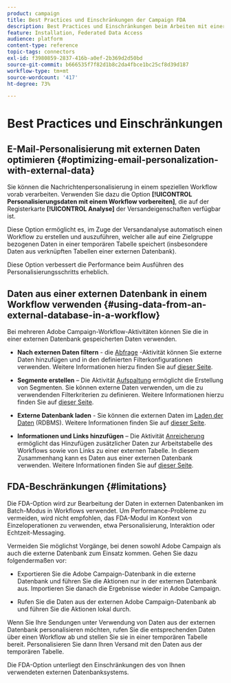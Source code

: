 ```yaml
---
product: campaign
title: Best Practices und Einschränkungen der Campaign FDA
description: Best Practices und Einschränkungen beim Arbeiten mit einer externen Datenbank (FDA)
feature: Installation, Federated Data Access
audience: platform
content-type: reference
topic-tags: connectors
exl-id: f3980859-2837-416b-a0ef-2b369d2d50bd
source-git-commit: b666535f7f82d1b8c2da4fbce1bc25cf8d39d187
workflow-type: tm+mt
source-wordcount: '417'
ht-degree: 73%

---
```


# Best Practices und Einschränkungen



## E-Mail-Personalisierung mit externen Daten optimieren {#optimizing-email-personalization-with-external-data}

Sie können die Nachrichtenpersonalisierung in einem speziellen Workflow vorab verarbeiten. Verwenden Sie dazu die Option **[!UICONTROL Personalisierungsdaten mit einem Workflow vorbereiten]**, die auf der Registerkarte **[!UICONTROL Analyse]** der Versandeigenschaften verfügbar ist.

Diese Option ermöglicht es, im Zuge der Versandanalyse automatisch einen Workflow zu erstellen und auszuführen, welcher alle auf eine Zielgruppe bezogenen Daten in einer temporären Tabelle speichert (insbesondere Daten aus verknüpften Tabellen einer externen Datenbank).

Diese Option verbessert die Performance beim Ausführen des Personalisierungsschritts erheblich.

## Daten aus einer externen Datenbank in einem Workflow verwenden {#using-data-from-an-external-database-in-a-workflow}

Bei mehreren Adobe Campaign-Workflow-Aktivitäten können Sie die in einer externen Datenbank gespeicherten Daten verwenden.

* **Nach externen Daten filtern** - die [Abfrage](../../workflow/using/targeting-data.md#selecting-data) -Aktivität können Sie externe Daten hinzufügen und in den definierten Filterkonfigurationen verwenden. Weitere Informationen hierzu finden Sie auf [dieser Seite](../../workflow/using/targeting-data.md#selecting-data).

* **Segmente erstellen** – Die Aktivität [Aufspaltung](../../workflow/using/split.md) ermöglicht die Erstellung von Segmenten. Sie können externe Daten verwenden, um die zu verwendenden Filterkriterien zu definieren. Weitere Informationen hierzu finden Sie auf [dieser Seite](../../workflow/using/split.md).

* **Externe Datenbank laden** - Sie können die externen Daten im [Laden der Daten](../../workflow/using/data-loading-rdbms.md) (RDBMS). Weitere Informationen finden Sie auf [dieser Seite](../../workflow/using/data-loading-rdbms.md).

* **Informationen und Links hinzufügen** – Die Aktivität [Anreicherung](../../workflow/using/enrichment.md) ermöglicht das Hinzufügen zusätzlicher Daten zur Arbeitstabelle des Workflows sowie von Links zu einer externen Tabelle. In diesem Zusammenhang kann es Daten aus einer externen Datenbank verwenden. Weitere Informationen finden Sie auf [dieser Seite](../../workflow/using/enrichment.md).

## FDA-Beschränkungen {#limitations}

Die FDA-Option wird zur Bearbeitung der Daten in externen Datenbanken im Batch-Modus in Workflows verwendet. Um Performance-Probleme zu vermeiden, wird nicht empfohlen, das FDA-Modul im Kontext von Einzeloperationen zu verwenden, etwa Personalisierung, Interaktion oder Echtzeit-Messaging.

Vermeiden Sie möglichst Vorgänge, bei denen sowohl Adobe Campaign als auch die externe Datenbank zum Einsatz kommen. Gehen Sie dazu folgendermaßen vor:

* Exportieren Sie die Adobe Campaign-Datenbank in die externe Datenbank und führen Sie die Aktionen nur in der externen Datenbank aus. Importieren Sie danach die Ergebnisse wieder in Adobe Campaign.

* Rufen Sie die Daten aus der externen Adobe Campaign-Datenbank ab und führen Sie die Aktionen lokal durch.

Wenn Sie Ihre Sendungen unter Verwendung von Daten aus der externen Datenbank personalisieren möchten, rufen Sie die entsprechenden Daten über einen Workflow ab und stellen Sie sie in einer temporären Tabelle bereit. Personalisieren Sie dann Ihren Versand mit den Daten aus der temporären Tabelle.

Die FDA-Option unterliegt den Einschränkungen des von Ihnen verwendeten externen Datenbanksystems.
